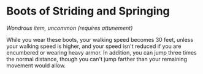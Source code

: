 # Boots of Striding and Springing 
_Wondrous item, uncommon (requires attunement)_ 

While you wear these boots, your walking speed becomes 30 feet, unless your walking speed is higher, and your speed isn't reduced if you are encumbered or wearing heavy armor. In addition, you can jump three times the normal distance, though you can't jump farther than your remaining movement would allow. 
